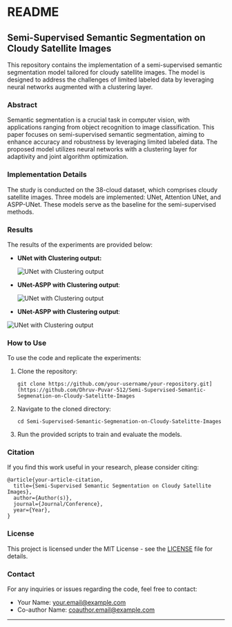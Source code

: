 # README

## Semi-Supervised Semantic Segmentation on Cloudy Satellite Images

This repository contains the implementation of a semi-supervised semantic segmentation model tailored for cloudy satellite images. The model is designed to address the challenges of limited labeled data by leveraging neural networks augmented with a clustering layer.

### Abstract

Semantic segmentation is a crucial task in computer vision, with applications ranging from object recognition to image classification. This paper focuses on semi-supervised semantic segmentation, aiming to enhance accuracy and robustness by leveraging limited labeled data. The proposed model utilizes neural networks with a clustering layer for adaptivity and joint algorithm optimization.

### Implementation Details

The study is conducted on the 38-cloud dataset, which comprises cloudy satellite images. Three models are implemented: UNet, Attention UNet, and ASPP-UNet. These models serve as the baseline for the semi-supervised methods.

### Results

The results of the experiments are provided below:

- **UNet with Clustering output:**

  ![UNet with Clustering output](https://github.com/your-username/your-repository/raw/main/Semi-Supervised-Semantic-Segmenation-on-Cloudy-Satelitte-Images/results/Unet%20with%20Clustering%20output.png)

- **UNet-ASPP with Clustering output**: 

  ![UNet with Clustering output](https://github.com/your-username/your-repository/raw/main/Semi-Supervised-Semantic-Segmenation-on-Cloudy-Satelitte-Images/results/Unet%20with%20Clustering%20output.png)

-  **UNet-ASPP with Clustering output**: 

  ![UNet with Clustering output](https://github.com/your-username/your-repository/raw/main/Semi-Supervised-Semantic-Segmenation-on-Cloudy-Satelitte-Images/results/Unet%20with%20Clustering%20output.png)

### How to Use

To use the code and replicate the experiments:

1. Clone the repository:

   ```
   git clone https://github.com/your-username/your-repository.git](https://github.com/Dhruv-Puvar-512/Semi-Supervised-Semantic-Segmenation-on-Cloudy-Satelitte-Images
   ```

2. Navigate to the cloned directory:

   ```
   cd Semi-Supervised-Semantic-Segmenation-on-Cloudy-Satelitte-Images
   ```

3. Run the provided scripts to train and evaluate the models.

### Citation

If you find this work useful in your research, please consider citing:

```
@article{your-article-citation,
  title={Semi-Supervised Semantic Segmentation on Cloudy Satellite Images},
  author={Author(s)},
  journal={Journal/Conference},
  year={Year},
}
```

### License

This project is licensed under the MIT License - see the [LICENSE](LICENSE) file for details.

### Contact

For any inquiries or issues regarding the code, feel free to contact:

- Your Name: [your.email@example.com](mailto:dhruvpuvar512@gmail.com)
- Co-author Name: [coauthor.email@example.com](mailto:dhruvpuvar512@gmail.com)

---
